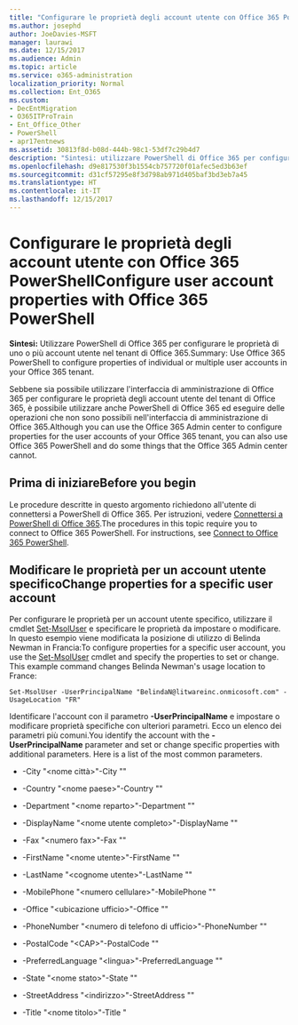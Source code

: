 ```yaml
---
title: "Configurare le proprietà degli account utente con Office 365 PowerShell"
ms.author: josephd
author: JoeDavies-MSFT
manager: laurawi
ms.date: 12/15/2017
ms.audience: Admin
ms.topic: article
ms.service: o365-administration
localization_priority: Normal
ms.collection: Ent_O365
ms.custom:
- DecEntMigration
- O365ITProTrain
- Ent_Office_Other
- PowerShell
- apr17entnews
ms.assetid: 30813f8d-b08d-444b-98c1-53df7c29b4d7
description: "Sintesi: utilizzare PowerShell di Office 365 per configurare le proprietà di uno o più account utente nel tenant di Office 365."
ms.openlocfilehash: d9e817530f3b1554cb757720f01afec5ed3b63ef
ms.sourcegitcommit: d31cf57295e8f3d798ab971d405baf3bd3eb7a45
ms.translationtype: HT
ms.contentlocale: it-IT
ms.lasthandoff: 12/15/2017
---
```

# <a name="configure-user-account-properties-with-office-365-powershell"></a><span data-ttu-id="ec48c-103">Configurare le proprietà degli account utente con Office 365 PowerShell</span><span class="sxs-lookup"><span data-stu-id="ec48c-103">Configure user account properties with Office 365 PowerShell</span></span>

 <span data-ttu-id="ec48c-104">**Sintesi:** Utilizzare PowerShell di Office 365 per configurare le proprietà di uno o più account utente nel tenant di Office 365.</span><span class="sxs-lookup"><span data-stu-id="ec48c-104">Summary: Use Office 365 PowerShell to configure properties of individual or multiple user accounts in your Office 365 tenant.</span></span>
  
<span data-ttu-id="ec48c-105">Sebbene sia possibile utilizzare l'interfaccia di amministrazione di Office 365 per configurare le proprietà degli account utente del tenant di Office 365, è possibile utilizzare anche PowerShell di Office 365 ed eseguire delle operazioni che non sono possibili nell'interfaccia di amministrazione di Office 365.</span><span class="sxs-lookup"><span data-stu-id="ec48c-105">Although you can use the Office 365 Admin center to configure properties for the user accounts of your Office 365 tenant, you can also use Office 365 PowerShell and do some things that the Office 365 Admin center cannot.</span></span>
  
## <a name="before-you-begin"></a><span data-ttu-id="ec48c-106">Prima di iniziare</span><span class="sxs-lookup"><span data-stu-id="ec48c-106">Before you begin</span></span>

<span data-ttu-id="ec48c-p101">Le procedure descritte in questo argomento richiedono all'utente di connettersi a PowerShell di Office 365. Per istruzioni, vedere [Connettersi a PowerShell di Office 365](connect-to-office-365-powershell.md).</span><span class="sxs-lookup"><span data-stu-id="ec48c-p101">The procedures in this topic require you to connect to Office 365 PowerShell. For instructions, see [Connect to Office 365 PowerShell](connect-to-office-365-powershell.md).</span></span>
  
## <a name="change-properties-for-a-specific-user-account"></a><span data-ttu-id="ec48c-109">Modificare le proprietà per un account utente specifico</span><span class="sxs-lookup"><span data-stu-id="ec48c-109">Change properties for a specific user account</span></span>

<span data-ttu-id="ec48c-p102">Per configurare le proprietà per un account utente specifico, utilizzare il cmdlet [Set-MsolUser]((https://msdn.microsoft.com/library/azure/dn194136.aspx)) e specificare le proprietà da impostare o modificare. In questo esempio viene modificata la posizione di utilizzo di Belinda Newman in Francia:</span><span class="sxs-lookup"><span data-stu-id="ec48c-p102">To configure properties for a specific user account, you use the [Set-MsolUser]((https://msdn.microsoft.com/library/azure/dn194136.aspx)) cmdlet and specify the properties to set or change. This example command changes Belinda Newman's usage location to France:</span></span>
  
```
Set-MsolUser -UserPrincipalName "BelindaN@litwareinc.onmicosoft.com" -UsageLocation "FR"
```

<span data-ttu-id="ec48c-p103">Identificare l'account con il parametro **-UserPrincipalName** e impostare o modificare proprietà specifiche con ulteriori parametri. Ecco un elenco dei parametri più comuni.</span><span class="sxs-lookup"><span data-stu-id="ec48c-p103">You identify the account with the **-UserPrincipalName** parameter and set or change specific properties with additional parameters. Here is a list of the most common parameters.</span></span>
  
- <span data-ttu-id="ec48c-114">-City "\<nome città>"</span><span class="sxs-lookup"><span data-stu-id="ec48c-114">-City "<city name>"</span></span>
    
- <span data-ttu-id="ec48c-115">-Country "\<nome paese>"</span><span class="sxs-lookup"><span data-stu-id="ec48c-115">-Country "<country name>"</span></span>
    
- <span data-ttu-id="ec48c-116">-Department "\<nome reparto>"</span><span class="sxs-lookup"><span data-stu-id="ec48c-116">-Department "<department name>"</span></span>
    
- <span data-ttu-id="ec48c-117">-DisplayName "\<nome utente completo>"</span><span class="sxs-lookup"><span data-stu-id="ec48c-117">-DisplayName "<full user name>"</span></span>
    
- <span data-ttu-id="ec48c-118">-Fax "\<numero fax>"</span><span class="sxs-lookup"><span data-stu-id="ec48c-118">-Fax "<fax number>"</span></span>
    
- <span data-ttu-id="ec48c-119">-FirstName "\<nome utente>"</span><span class="sxs-lookup"><span data-stu-id="ec48c-119">-FirstName "<user first name>"</span></span>
    
- <span data-ttu-id="ec48c-120">-LastName "\<cognome utente>"</span><span class="sxs-lookup"><span data-stu-id="ec48c-120">-LastName "<user last name>"</span></span>
    
- <span data-ttu-id="ec48c-121">-MobilePhone "\<numero cellulare>"</span><span class="sxs-lookup"><span data-stu-id="ec48c-121">-MobilePhone "<mobile phone number>"</span></span>
    
- <span data-ttu-id="ec48c-122">-Office "\<ubicazione ufficio>"</span><span class="sxs-lookup"><span data-stu-id="ec48c-122">-Office "<office location>"</span></span>
    
- <span data-ttu-id="ec48c-123">-PhoneNumber "\<numero di telefono di ufficio>"</span><span class="sxs-lookup"><span data-stu-id="ec48c-123">-PhoneNumber "<office phone number>"</span></span>
    
- <span data-ttu-id="ec48c-124">-PostalCode "\<CAP>"</span><span class="sxs-lookup"><span data-stu-id="ec48c-124">-PostalCode "<postal code>"</span></span>
    
- <span data-ttu-id="ec48c-125">-PreferredLanguage "\<lingua>"</span><span class="sxs-lookup"><span data-stu-id="ec48c-125">-PreferredLanguage "<language>"</span></span>
    
- <span data-ttu-id="ec48c-126">-State "\<nome stato>"</span><span class="sxs-lookup"><span data-stu-id="ec48c-126">-State "<state name>"</span></span>
    
- <span data-ttu-id="ec48c-127">-StreetAddress "\<indirizzo>"</span><span class="sxs-lookup"><span data-stu-id="ec48c-127">-StreetAddress "<street address>"</span></span>
    
- <span data-ttu-id="ec48c-128">-Title "\<nome titolo>"</span><span class="sxs-lookup"><span data-stu-id="ec48c-128">-Title "<title name>"</span></span>
    
- <span data-ttu-id="ec48c-129">-UsageLocation "\<codice paese o area geografica a 2 caratteri>"</span><span class="sxs-lookup"><span data-stu-id="ec48c-129">-UsageLocation "<2-character country or region code>"</span></span>
    
    <span data-ttu-id="ec48c-130">Si tratta del codice paese o area geografica a due lettere ISO 3166-1 alpha-2 (A2).</span><span class="sxs-lookup"><span data-stu-id="ec48c-130">This is the ISO 3166-1 alpha-2 (A2) two-letter country or region code.</span></span>
    
<span data-ttu-id="ec48c-131">Per ulteriori parametri, vedere [Set-MsolUser]((https://msdn.microsoft.com/library/azure/dn194136.aspx)).</span><span class="sxs-lookup"><span data-stu-id="ec48c-131">See [Set-MsolUser]((https://msdn.microsoft.com/library/azure/dn194136.aspx)) for additional parameters.</span></span>
  
<span data-ttu-id="ec48c-132">Per visualizzare i nomi principali di tutti gli utenti, eseguire il comando seguente.</span><span class="sxs-lookup"><span data-stu-id="ec48c-132">To see the User Principal Names of all your users, run the following command.</span></span>
  
```
Get-MSolUser | Sort-Object UserPrincipalName | Select-Object UserPrincipalName | More
```

<span data-ttu-id="ec48c-133">Questo comando indica a PowerShell di Office 365 di:</span><span class="sxs-lookup"><span data-stu-id="ec48c-133">This command instructs Office 365 PowerShell to:</span></span>
  
- <span data-ttu-id="ec48c-134">Accedere a tutte le informazioni degli account utente ( **Get-MsolUser** ) e inviarle al comando successivo ( **|** ).</span><span class="sxs-lookup"><span data-stu-id="ec48c-134">Get all of the information on the user accounts ( **Get-MsolUser** ) and send it to the next command ( ** |**).</span></span>
    
- <span data-ttu-id="ec48c-135">Elencare i nomi principali degli utenti in ordine alfabetico ( **Sort-Object UserPrincipalName** ) e inviarli al comando successivo ( **|** ).</span><span class="sxs-lookup"><span data-stu-id="ec48c-135">Sort the list of User Principal Names alphabetically ( **Sort-Object UserPrincipalName** ) and send it to the next command ( ** |**).</span></span>
    
- <span data-ttu-id="ec48c-136">Visualizzare solo la proprietà del nome principale degli utenti per ogni account ( **Select-Object UserPrincipalName** ).</span><span class="sxs-lookup"><span data-stu-id="ec48c-136">Display just the User Principal Name property for each account ( **Select-Object UserPrincipalName** ).</span></span>
    
- <span data-ttu-id="ec48c-137">Visualizzare gli elementi in una schermata alla volta ( **More** ).</span><span class="sxs-lookup"><span data-stu-id="ec48c-137">Display them one screen at a time ( **More** ).</span></span>
    
<span data-ttu-id="ec48c-p104">Con questo comando vengono elencati tutti gli account. Se si desidera visualizzare il nome principale dell'utente di un account in base al nome visualizzato (nome e cognome), inserire la variabile **$userName** sotto (rimuovendo i caratteri \< e >), quindi eseguire i comandi seguenti:</span><span class="sxs-lookup"><span data-stu-id="ec48c-p104">This command will list all of your accounts. If you want to display the User Principal Name for an account based on its display name (first and last name), fill in the $userName variable below (removing the < and > characters), and then run the following commands:</span></span>
  
```
$userName="<Display name>"
Write-Host (Get-MsolUser | where {$_.DisplayName -eq $userName}).UserPrincipalName
```

<span data-ttu-id="ec48c-140">Questo esempio permette di visualizzare il nome principale dell'utente denominato Caleb Sillis.</span><span class="sxs-lookup"><span data-stu-id="ec48c-140">This example displays the User Principal Name for the user named Caleb Sills.</span></span>
  
```
$userName="Caleb Sills"
Write-Host (Get-MsolUser | where {$_.DisplayName -eq $userName}).UserPrincipalName
```

<span data-ttu-id="ec48c-p105">Utilizzando una variabile **$upn**, è possibile apportare modifiche ai singoli account in base al nome visualizzato. Ecco un esempio di impostazione della posizione di utilizzo di Belinda Newman in Francia, specificando il nome visualizzato anziché il nome principale dell'utente:</span><span class="sxs-lookup"><span data-stu-id="ec48c-p105">By using a **$upn** variable, you can make changes to individual accounts based on their display name. Here is an example of setting Belinda Newman's usage location to France, but specifying her display name rather than her User Principal Name:</span></span>
  
```
$userName="<Display name>"
$upn=(Get-MsolUser | where {$_.DisplayName -eq $userName}).UserPrincipalName
Set-MsolUser -UserPrincipalName $upn -UsageLocation "FR"
```

## <a name="change-properties-for-all-user-accounts"></a><span data-ttu-id="ec48c-143">Modificare le proprietà per tutti gli account utente</span><span class="sxs-lookup"><span data-stu-id="ec48c-143">Change properties for all user accounts</span></span>

<span data-ttu-id="ec48c-p106">Per modificare le proprietà per tutti gli utenti, è possibile utilizzare la combinazione di cmdlet **Get-MsolUser** e **Set-MsolUser**. Nell'esempio seguente viene modificata la posizione di utilizzo per tutti gli utenti in Francia:</span><span class="sxs-lookup"><span data-stu-id="ec48c-p106">To change properties for all users, you can use the combination of the **Get-MsolUser** and **Set-MsolUser** cmdlets. The following example changes the usage location for all users to France:</span></span>
  
```
Get-MsolUser | Set-MsolUser -UsageLocation "FR"
```

<span data-ttu-id="ec48c-146">Questo comando indica a PowerShell di Office 365 di:</span><span class="sxs-lookup"><span data-stu-id="ec48c-146">This command instructs Office 365 PowerShell to:</span></span>
  
- <span data-ttu-id="ec48c-147">Accedere a tutte le informazioni degli account utente ( **Get-MsolUser** ) e inviarle al comando successivo ( **|** ).</span><span class="sxs-lookup"><span data-stu-id="ec48c-147">Get all of the information on the user accounts ( **Get-MsolUser** ) and send it to the next command ( ** |**).</span></span>
    
- <span data-ttu-id="ec48c-148">Impostare la posizione dell'utente in Francia ( **Set-MsolUser -UsageLocation "FR"** ).</span><span class="sxs-lookup"><span data-stu-id="ec48c-148">Set the user location to France ( **Set-MsolUser -UsageLocation "FR"** ).</span></span>
    
## <a name="change-properties-for-a-specific-set-of-user-accounts"></a><span data-ttu-id="ec48c-149">Modificare le proprietà per un set specifico di account utente</span><span class="sxs-lookup"><span data-stu-id="ec48c-149">Change properties for a specific set of user accounts</span></span>

<span data-ttu-id="ec48c-p107">Per modificare le proprietà per un set specifico di account utente, è possibile utilizzare la combinazione di cmdlet **Get-MsolUser**, **Where-Object** e **Set-MsolUser**. Nell'esempio seguente viene modificata la posizione di utilizzo per tutti gli utenti del reparto Contabilità in Francia:</span><span class="sxs-lookup"><span data-stu-id="ec48c-p107">To change properties for a specific set of user account, you can use the combination of the **Get-MsolUser**, **Where-Object**, and **Set-MsolUser** cmdlets. The following example changes the usage location for all the users in the Accounting department to France:</span></span>
  
```
Get-MsolUser | Where-Object {$_.Department -eq "Accounting"} | Set-MsolUser -UsageLocation "FR"
```

<span data-ttu-id="ec48c-152">Questo comando indica a PowerShell di Office 365 di:</span><span class="sxs-lookup"><span data-stu-id="ec48c-152">This command instructs Office 365 PowerShell to:</span></span>
  
- <span data-ttu-id="ec48c-153">Accedere a tutte le informazioni degli account utente ( **Get-MsolUser** ) e inviarle al comando successivo ( **|** ).</span><span class="sxs-lookup"><span data-stu-id="ec48c-153">Get all of the information on the user accounts ( **Get-MsolUser** ) and send it to the next command ( ** |**).</span></span>
    
- <span data-ttu-id="ec48c-154">Individuare tutti gli account utente con la proprietà Department impostata su "Accounting" ( **Where-Object {$_.Department -eq "Accounting"}** ) e inviare le informazioni risultanti al comando successivo ( **|** ).</span><span class="sxs-lookup"><span data-stu-id="ec48c-154">Find all of the user accounts that have their Department property set to "Accounting" ( **Where-Object {$_.Department -eq "Accounting"}** ) and send the resulting information to the next command ( ** |**).</span></span>
    
- <span data-ttu-id="ec48c-155">Impostare la posizione dell'utente in Francia ( **Set-MsolUser -UsageLocation "FR"** ).</span><span class="sxs-lookup"><span data-stu-id="ec48c-155">Set the user location to France ( **Set-MsolUser -UsageLocation "FR"** ).</span></span>
    
- <span data-ttu-id="ec48c-156">Visualizzare gli elementi in una schermata alla volta ( **More** ).</span><span class="sxs-lookup"><span data-stu-id="ec48c-156">Display them one screen at a time ( **More** ).</span></span>
    
## <a name="use-the-azure-active-directory-v2-powershell-module-to-configure-user-account-properties"></a><span data-ttu-id="ec48c-157">Utilizzare il modulo Azure Active Directory V2 PowerShell per configurare le proprietà di un account utente</span><span class="sxs-lookup"><span data-stu-id="ec48c-157">Use the Azure Active Directory V2 PowerShell module to configure user account properties</span></span>

<span data-ttu-id="ec48c-p108">Per configurare le proprietà degli account utente con il modulo Azure Active Directory V2 PowerShell, utilizzare il cmdlet [Set-AzureADUser](https://docs.microsoft.com/powershell/module/azuread/set-azureaduser?view=azureadps-2.0) e specificare le proprietà da impostare o modificare. Per prima cosa, tuttavia, è necessario connettersi alla propria sottoscrizione. Per visualizzare le istruzioni, consultare [Connettersi con il modulo Azure Active Directory V2 PowerShell](https://go.microsoft.com/fwlink/?linkid=842218).</span><span class="sxs-lookup"><span data-stu-id="ec48c-p108">To configure properties for user accounts with the Azure Active Directory V2 PowerShell module, you use the [Set-AzureADUser](https://docs.microsoft.com/powershell/module/azuread/set-azureaduser?view=azureadps-2.0) cmdlet and specify the properties to set or change. But first, you must connect to your subscription. For the instructions, see[Connect with the Azure Active Directory V2 PowerShell module](https://go.microsoft.com/fwlink/?linkid=842218).</span></span>
  
### <a name="change-properties-for-a-specific-user-account"></a><span data-ttu-id="ec48c-161">Modificare le proprietà per un account utente specifico</span><span class="sxs-lookup"><span data-stu-id="ec48c-161">Change properties for a specific user account</span></span>

<span data-ttu-id="ec48c-162">In questo esempio viene modificata la posizione di utilizzo di Belinda Newman in Francia:</span><span class="sxs-lookup"><span data-stu-id="ec48c-162">This example command changes Belinda Newman's usage location to France:</span></span>
  
```
Set-AzureADUser -ObjectID "BelindaN@litwareinc.onmicosoft.com" -UsageLocation "FR"
```

<span data-ttu-id="ec48c-p109">Identificare l'account con il parametro **-ObjectID** e impostare o modificare proprietà specifiche con ulteriori parametri. Ecco un elenco dei parametri più comuni.</span><span class="sxs-lookup"><span data-stu-id="ec48c-p109">You identify the account with the **-ObjectID** parameter and set or change specific properties with additional parameters. Here is a list of the most common parameters.</span></span>
  
- <span data-ttu-id="ec48c-165">-Department "\<nome reparto>"</span><span class="sxs-lookup"><span data-stu-id="ec48c-165">-Department "<department name>"</span></span>
    
- <span data-ttu-id="ec48c-166">-DisplayName "\<nome utente completo>"</span><span class="sxs-lookup"><span data-stu-id="ec48c-166">-DisplayName "<full user name>"</span></span>
    
- <span data-ttu-id="ec48c-167">-FacsimilieTelephoneNumber "\<numero fax>"</span><span class="sxs-lookup"><span data-stu-id="ec48c-167">-FacsimilieTelephoneNumber "<fax number>"</span></span>
    
- <span data-ttu-id="ec48c-168">-GivenName "\<nome utente>"</span><span class="sxs-lookup"><span data-stu-id="ec48c-168">-GivenName "<user first name>"</span></span>
    
- <span data-ttu-id="ec48c-169">-Surname "\<cognome utente>"</span><span class="sxs-lookup"><span data-stu-id="ec48c-169">-Surname "<user last name>"</span></span>
    
- <span data-ttu-id="ec48c-170">-Mobile "\<numero cellulare>"</span><span class="sxs-lookup"><span data-stu-id="ec48c-170">-Mobile "<mobile phone number>"</span></span>
    
- <span data-ttu-id="ec48c-171">-JobTitle "\<posizione professionale>"</span><span class="sxs-lookup"><span data-stu-id="ec48c-171">-JobTitle "<job title>"</span></span>
    
- <span data-ttu-id="ec48c-172">-PreferredLanguage "\<lingua>"</span><span class="sxs-lookup"><span data-stu-id="ec48c-172">-PreferredLanguage "<language>"</span></span>
    
- <span data-ttu-id="ec48c-173">-StreetAddress "\<indirizzo>"</span><span class="sxs-lookup"><span data-stu-id="ec48c-173">-StreetAddress "<street address>"</span></span>
    
- <span data-ttu-id="ec48c-174">-City "\<nome città>"</span><span class="sxs-lookup"><span data-stu-id="ec48c-174">-City "<city name>"</span></span>
    
- <span data-ttu-id="ec48c-175">-State "\<nome stato>"</span><span class="sxs-lookup"><span data-stu-id="ec48c-175">-State "<state name>"</span></span>
    
- <span data-ttu-id="ec48c-176">-PostalCode "\<CAP>"</span><span class="sxs-lookup"><span data-stu-id="ec48c-176">-PostalCode "<postal code>"</span></span>
    
- <span data-ttu-id="ec48c-177">-Country "\<nome paese>"</span><span class="sxs-lookup"><span data-stu-id="ec48c-177">-Country "<country name>"</span></span>
    
- <span data-ttu-id="ec48c-178">-TelephoneNumber "\<numero di telefono di ufficio>"</span><span class="sxs-lookup"><span data-stu-id="ec48c-178">-TelephoneNumber "<office phone number>"</span></span>
    
- <span data-ttu-id="ec48c-179">-UsageLocation "\<codice paese o area geografica a 2 caratteri>"</span><span class="sxs-lookup"><span data-stu-id="ec48c-179">-UsageLocation "<2-character country or region code>"</span></span>
    
    <span data-ttu-id="ec48c-180">Si tratta del codice paese o area geografica a due lettere ISO 3166-1 alpha-2 (A2).</span><span class="sxs-lookup"><span data-stu-id="ec48c-180">This is the ISO 3166-1 alpha-2 (A2) two-letter country or region code.</span></span>
    
<span data-ttu-id="ec48c-181">Per ulteriori parametri, vedere [Set-AzureADUser](https://docs.microsoft.com/powershell/module/azuread/set-azureaduser?view=azureadps-2.0).</span><span class="sxs-lookup"><span data-stu-id="ec48c-181">See [Set-AzureADUser](https://docs.microsoft.com/powershell/module/azuread/set-azureaduser?view=azureadps-2.0) for additional parameters.</span></span>
  
<span data-ttu-id="ec48c-182">Per visualizzare il nome principale degli utenti per gli account utente, eseguire il comando seguente.</span><span class="sxs-lookup"><span data-stu-id="ec48c-182">To display the User Principal Name for your user accounts, run the following command.</span></span>
  
```
Get-AzureADUser | Sort-Object UserPrincipalName | Select-Object UserPrincipalName | More
```

<span data-ttu-id="ec48c-183">Questo comando indica a PowerShell di Office 365 di:</span><span class="sxs-lookup"><span data-stu-id="ec48c-183">This command instructs Office 365 PowerShell to:</span></span>
  
- <span data-ttu-id="ec48c-184">Accedere a tutte le informazioni degli account utente ( **Get-AzureADUser** ) e inviarle al comando successivo ( **|** ).</span><span class="sxs-lookup"><span data-stu-id="ec48c-184">Get all of the information on the user accounts ( **Get-AzureADUser** ) and send it to the next command ( ** |**).</span></span>
    
- <span data-ttu-id="ec48c-185">Elencare i nomi principali degli utenti in ordine alfabetico ( **Sort-Object UserPrincipalName** ) e inviarli al comando successivo ( **|** ).</span><span class="sxs-lookup"><span data-stu-id="ec48c-185">Sort the list of User Principal Names alphabetically ( **Sort-Object UserPrincipalName** ) and send it to the next command ( ** |**).</span></span>
    
- <span data-ttu-id="ec48c-186">Visualizzare solo la proprietà del nome principale degli utenti per ogni account ( **Select-Object UserPrincipalName** ).</span><span class="sxs-lookup"><span data-stu-id="ec48c-186">Display just the User Principal Name property for each account ( **Select-Object UserPrincipalName** ).</span></span>
- <span data-ttu-id="ec48c-187">Visualizzare gli elementi in una schermata alla volta ( **More** ).</span><span class="sxs-lookup"><span data-stu-id="ec48c-187">Display them one screen at a time ( **More** ).</span></span>
    
<span data-ttu-id="ec48c-p110">Con questo comando vengono elencati tutti gli account. Se si desidera visualizzare il nome principale dell'utente di un account in base al nome visualizzato (nome e cognome), inserire la variabile **$userName** sotto (rimuovendo i caratteri \< e >), quindi eseguire i comandi seguenti:</span><span class="sxs-lookup"><span data-stu-id="ec48c-p110">This command will list all of your accounts. If you want to display the User Principal Name for an account based on its display name (first and last name), fill in the $userName variable below (removing the < and > characters), and then run the following commands:</span></span>
  
```
$userName="<Display name>"
Write-Host (Get-AzureADUser | where {$_.DisplayName -eq $userName}).UserPrincipalName
```

<span data-ttu-id="ec48c-190">Questo esempio permette di visualizzare il nome principale dell'utente denominato Caleb Sillis.</span><span class="sxs-lookup"><span data-stu-id="ec48c-190">This example displays the User Principal Name for the user named Caleb Sills.</span></span>
  
```
$userName="Caleb Sills"
Write-Host (Get-AzureADUser | where {$_.DisplayName -eq $userName}).UserPrincipalName
```

<span data-ttu-id="ec48c-p111">Utilizzando una variabile **$upn**, è possibile apportare modifiche ai singoli account in base al nome visualizzato. Ecco un esempio di impostazione della posizione di utilizzo di Belinda Newman in Francia, specificando il nome visualizzato anziché il nome principale dell'utente:</span><span class="sxs-lookup"><span data-stu-id="ec48c-p111">By using a **$upn** variable, you can make changes to individual accounts based on their display name. Here is an example of setting Belinda Newman's usage location to France, but specifying her display name rather than her User Principal Name:</span></span>
  
```
$userName="Belinda Newman"
$upn=(Get-AzureADUser | where {$_.DisplayName -eq $userName}).UserPrincipalName
Set-AzureADUser -ObjectID $upn -UsageLocation "FR"
```

### <a name="change-properties-for-all-user-accounts"></a><span data-ttu-id="ec48c-193">Modificare le proprietà per tutti gli account utente</span><span class="sxs-lookup"><span data-stu-id="ec48c-193">Change properties for all user accounts</span></span>

<span data-ttu-id="ec48c-p112">Per modificare le proprietà per tutti gli utenti, è possibile utilizzare la combinazione di cmdlet **Get-AzureADUser** e **Set-AzureADUser**. Nell'esempio seguente viene modificata la posizione di utilizzo per tutti gli utenti in Francia:</span><span class="sxs-lookup"><span data-stu-id="ec48c-p112">To change properties for all users, you can use the combination of the **Get-AzureADUser** and **Set-AzureADUser** cmdlets. The following example changes the usage location for all users to France:</span></span>
  
```
Get-AzureADUser | Set-AzureADUser -UsageLocation "FR"
```

<span data-ttu-id="ec48c-196">Questo comando indica a PowerShell di Office 365 di:</span><span class="sxs-lookup"><span data-stu-id="ec48c-196">This command instructs Office 365 PowerShell to:</span></span>
  
- <span data-ttu-id="ec48c-197">Accedere a tutte le informazioni degli account utente ( **Get-AzureADUser** ) e inviarle al comando successivo ( **|** ).</span><span class="sxs-lookup"><span data-stu-id="ec48c-197">Get all of the information on the user accounts ( **Get-AzureADUser** ) and send it to the next command ( ** |**).</span></span>
    
- <span data-ttu-id="ec48c-198">Impostare la posizione dell'utente in Francia ( **Set-AzureADUser -UsageLocation "FR"** ).</span><span class="sxs-lookup"><span data-stu-id="ec48c-198">Set the user location to France ( **Set-AzureADUser -UsageLocation "FR"** ).</span></span>
    
### <a name="change-properties-for-a-specific-set-of-user-accounts"></a><span data-ttu-id="ec48c-199">Modificare le proprietà per un set specifico di account utente</span><span class="sxs-lookup"><span data-stu-id="ec48c-199">Change properties for a specific set of user accounts</span></span>

<span data-ttu-id="ec48c-p113">Per modificare le proprietà per un set specifico di account utente, è possibile utilizzare la combinazione di cmdlet **Get-AzureADUser**, **Where** e **Set-AzureADUser**. Nell'esempio seguente viene modificata la posizione di utilizzo per tutti gli utenti del reparto Contabilità in Francia:</span><span class="sxs-lookup"><span data-stu-id="ec48c-p113">To change properties for a specific set of user account, you can use the combination of the **Get-AzureADUser**, **Where-Object**, and **Set-AzureADUser** cmdlets. The following example changes the usage location for all the users in the Accounting department to France:</span></span>
  
```
Get-AzureADUser | Where-Object {$_.Department -eq "Accounting"} | Set-AzureADUser -UsageLocation "FR"
```

<span data-ttu-id="ec48c-202">Questo comando indica a PowerShell di Office 365 di:</span><span class="sxs-lookup"><span data-stu-id="ec48c-202">This command instructs Office 365 PowerShell to:</span></span>
  
- <span data-ttu-id="ec48c-203">Accedere a tutte le informazioni degli account utente ( **Get-AzureADUser** ) e inviarle al comando successivo ( **|** ).</span><span class="sxs-lookup"><span data-stu-id="ec48c-203">Get all of the information on the user accounts ( **Get-AzureADUser** ) and send it to the next command ( ** |**).</span></span>
    
- <span data-ttu-id="ec48c-204">Individuare tutti gli account utente con la proprietà Department impostata su "Accounting" ( **Where {$_.Department -eq "Accounting"}** ) e inviare le informazioni risultanti al comando successivo ( **|** ).</span><span class="sxs-lookup"><span data-stu-id="ec48c-204">Find all of the user accounts that have their Department property set to "Accounting" ( **Where-Object {$_.Department -eq "Accounting"}** ) and send the resulting information to the next command ( ** |**).</span></span>
    
- <span data-ttu-id="ec48c-205">Impostare la posizione dell'utente in Francia ( **Set-AzureADUser -UsageLocation "FR"** ).</span><span class="sxs-lookup"><span data-stu-id="ec48c-205">Set the user location to France ( **Set-AzureADUser -UsageLocation "FR"** ).</span></span>
    
## <a name="see-also"></a><span data-ttu-id="ec48c-206">Vedere anche</span><span class="sxs-lookup"><span data-stu-id="ec48c-206">See also</span></span>

#### 

[<span data-ttu-id="ec48c-207">Gestire gli account utente e le licenze con Office 365 PowerShell</span><span class="sxs-lookup"><span data-stu-id="ec48c-207">Manage user accounts and licenses with Office 365 PowerShell</span></span>](manage-user-accounts-and-licenses-with-office-365-powershell.md)
  
[<span data-ttu-id="ec48c-208">Gestire Office 365 con PowerShell di Office 365</span><span class="sxs-lookup"><span data-stu-id="ec48c-208">Manage Office 365 with Office 365 PowerShell</span></span>](manage-office-365-with-office-365-powershell.md)
  
[<span data-ttu-id="ec48c-209">Guida introduttiva a PowerShell di Office 365</span><span class="sxs-lookup"><span data-stu-id="ec48c-209">Getting started with Office 365 PowerShell</span></span>](getting-started-with-office-365-powershell.md)

